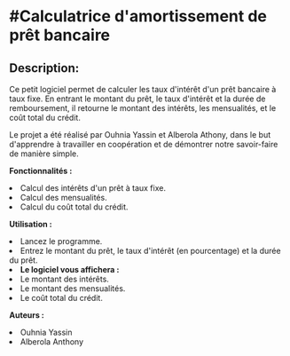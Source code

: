 <h1>#Calculatrice d'amortissement de prêt bancaire</h1>

<h2>Description:</h2>
<p>Ce petit logiciel permet de calculer les taux d'intérêt d'un prêt bancaire à taux fixe. En entrant le montant du prêt, le taux d'intérêt et la durée de remboursement, il retourne le montant des intérêts, les mensualités, et le coût total du crédit.</p>

<p>Le projet a été réalisé par Ouhnia Yassin et Alberola Athony, dans le but d'apprendre à travailler en coopération et de démontrer notre savoir-faire de manière simple.</p>

<lu><strong>Fonctionnalités :</strong>
    <li>Calcul des intérêts d'un prêt à taux fixe.</li>
    <li>Calcul des mensualités.</li>
    <li>Calcul du coût total du crédit.</li></lu>

<lu><strong>Utilisation :</strong>
    <li>Lancez le programme.</li>
    <li>Entrez le montant du prêt, le taux d'intérêt (en pourcentage) et la durée du prêt.<li></lu>
    <lu><strong>Le logiciel vous affichera :</strong>
        <li>Le montant des intérêts.</li>
        <li>Le montant des mensualités.</li>
        <li>Le coût total du crédit.</li></lu>

<lu><strong>Auteurs :</strong>
    <li>Ouhnia Yassin</li>
    <li>Alberola Anthony</li></lu>
